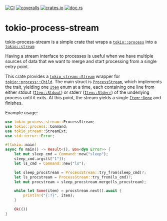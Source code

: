 [![CI](https://github.com/lpenz/tokio-process-stream/actions/workflows/ci.yml/badge.svg)](https://github.com/lpenz/tokio-process-stream/actions/workflows/ci.yml)
[![coveralls](https://coveralls.io/repos/github/lpenz/tokio-process-stream/badge.svg?branch=main)](https://coveralls.io/github/lpenz/tokio-process-stream?branch=main)
[![crates.io](https://img.shields.io/crates/v/tokio-process-stream)](https://crates.io/crates/tokio-process-stream)
[![doc.rs](https://docs.rs/tokio-process-stream/badge.svg)](https://docs.rs/tokio-process-stream)

# tokio-process-stream

tokio-process-stream is a simple crate that wraps a [`tokio::process`] into a
[`tokio::stream`]

Having a stream interface to processes is useful when we have multiple sources of data that
we want to merge and start processing from a single entry point.

This crate provides a [`tokio_stream::Stream`] wrapper for [`tokio::process::Child`].  The
main struct is [`ProcessStream`], which implements the trait, yielding one [`Item`] enum at
a time, each containing one line from either stdout ([`Item::Stdout`]) or stderr
([`Item::Stderr`]) of the underlying process until it exits. At this point, the stream
yields a single [`Item::Done`] and finishes.

Example usage:

```rust
use tokio_process_stream::ProcessStream;
use tokio::process::Command;
use tokio_stream::StreamExt;
use std::error::Error;

#[tokio::main]
async fn main() -> Result<(), Box<dyn Error>> {
    let mut sleep_cmd = Command::new("sleep");
    sleep_cmd.args(&["1"]);
    let ls_cmd = Command::new("ls");

    let sleep_procstream = ProcessStream::try_from(sleep_cmd)?;
    let ls_procstream = ProcessStream::try_from(ls_cmd)?;
    let mut procstream = sleep_procstream.merge(ls_procstream);

    while let Some(item) = procstream.next().await {
        println!("{:?}", item);
    }

    Ok(())
}
```

[`tokio::process`]: https://docs.rs/tokio/latest/tokio/process
[`tokio::stream`]: https://docs.rs/futures-core/latest/futures_core/stream
[`tokio_stream::Stream`]: https://docs.rs/futures-core/latest/futures_core/stream/trait.Stream.html
[`tokio::process::Child`]: https://docs.rs/tokio/latest/tokio/process/struct.Child.html
[`ProcessStream`]: https://docs.rs/tokio-process-stream/latest/tokio_process_stream/struct.ProcessStream.html
[`Item`]: https://docs.rs/tokio-process-stream/latest/tokio_process_stream/enum.Item.html
[`Item::Stdout`]: https://docs.rs/tokio-process-stream/latest/tokio_process_stream/enum.Item.html#variant.Stdout
[`Item::Stderr`]: https://docs.rs/tokio-process-stream/latest/tokio_process_stream/enum.Item.html#variant.Stderr
[`Item::Done`]: https://docs.rs/tokio-process-stream/latest/tokio_process_stream/enum.Item.html#variant.Done

